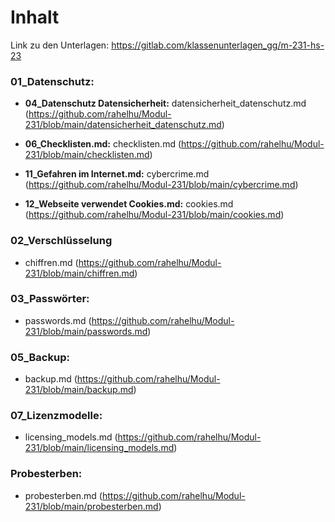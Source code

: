# Inhalt

Link zu den Unterlagen: https://gitlab.com/klassenunterlagen_gg/m-231-hs-23

### 01_Datenschutz:
- **04_Datenschutz Datensicherheit:** datensicherheit_datenschutz.md
  (https://github.com/rahelhu/Modul-231/blob/main/datensicherheit_datenschutz.md)
  
- **06_Checklisten.md:** checklisten.md
  (https://github.com/rahelhu/Modul-231/blob/main/checklisten.md)
  
- **11_Gefahren im Internet.md:** cybercrime.md
  (https://github.com/rahelhu/Modul-231/blob/main/cybercrime.md)

- **12_Webseite verwendet Cookies.md:** cookies.md
  (https://github.com/rahelhu/Modul-231/blob/main/cookies.md)

### 02_Verschlüsselung
- chiffren.md
  (https://github.com/rahelhu/Modul-231/blob/main/chiffren.md)

### 03_Passwörter:
- passwords.md
  (https://github.com/rahelhu/Modul-231/blob/main/passwords.md)

### 05_Backup:
- backup.md
  (https://github.com/rahelhu/Modul-231/blob/main/backup.md)

### 07_Lizenzmodelle:
- licensing_models.md
  (https://github.com/rahelhu/Modul-231/blob/main/licensing_models.md)

### Probesterben:
- probesterben.md
  (https://github.com/rahelhu/Modul-231/blob/main/probesterben.md)
